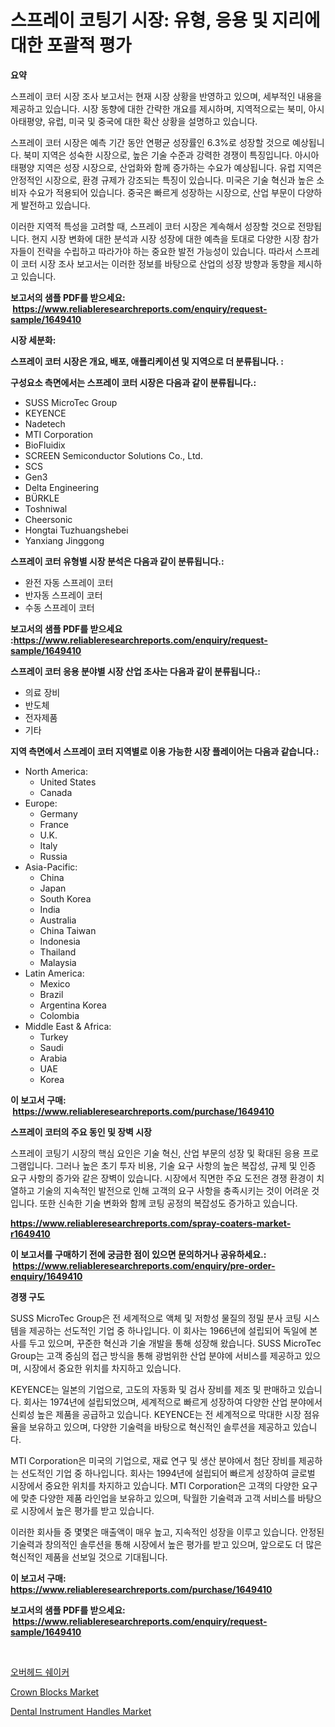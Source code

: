 <p><h1>스프레이 코팅기 시장: 유형, 응용 및 지리에 대한 포괄적 평가</h1></p><p><strong>요약</strong></p>
<p><p>스프레이 코터 시장 조사 보고서는 현재 시장 상황을 반영하고 있으며, 세부적인 내용을 제공하고 있습니다. 시장 동향에 대한 간략한 개요를 제시하며, 지역적으로는 북미, 아시아태평양, 유럽, 미국 및 중국에 대한 확산 상황을 설명하고 있습니다. </p><p>스프레이 코터 시장은 예측 기간 동안 연평균 성장률인 6.3%로 성장할 것으로 예상됩니다. 북미 지역은 성숙한 시장으로, 높은 기술 수준과 강력한 경쟁이 특징입니다. 아시아태평양 지역은 성장 시장으로, 산업화와 함께 증가하는 수요가 예상됩니다. 유럽 지역은 안정적인 시장으로, 환경 규제가 강조되는 특징이 있습니다. 미국은 기술 혁신과 높은 소비자 수요가 적용되어 있습니다. 중국은 빠르게 성장하는 시장으로, 산업 부문이 다양하게 발전하고 있습니다.</p><p>이러한 지역적 특성을 고려할 때, 스프레이 코터 시장은 계속해서 성장할 것으로 전망됩니다. 현지 시장 변화에 대한 분석과 시장 성장에 대한 예측을 토대로 다양한 시장 참가자들이 전략을 수립하고 따라가야 하는 중요한 발전 가능성이 있습니다. 따라서 스프레이 코터 시장 조사 보고서는 이러한 정보를 바탕으로 산업의 성장 방향과 동향을 제시하고 있습니다.</p></p>
<p><strong>보고서의 샘플 PDF를 받으세요: &nbsp;<a href="https://www.reliableresearchreports.com/enquiry/request-sample/1649410">https://www.reliableresearchreports.com/enquiry/request-sample/1649410</a></strong></p>
<p><strong>시장 세분화:</strong></p>
<p><strong> 스프레이 코터 시장은 개요, 배포, 애플리케이션 및 지역으로 더 분류됩니다. :</strong></p>
<p><strong>구성요소 측면에서는 스프레이 코터 시장은 다음과 같이 분류됩니다.:</strong></p>
<p><ul><li>SUSS MicroTec Group</li><li>KEYENCE</li><li>Nadetech</li><li>MTI Corporation</li><li>BioFluidix</li><li>SCREEN Semiconductor Solutions Co., Ltd.</li><li>SCS</li><li>Gen3</li><li>Delta Engineering</li><li>BÜRKLE</li><li>Toshniwal</li><li>Cheersonic</li><li>Hongtai Tuzhuangshebei</li><li>Yanxiang Jinggong</li></ul></p>
<p><strong> 스프레이 코터 유형별 시장 분석은 다음과 같이 분류됩니다.:</strong></p>
<p><ul><li>완전 자동 스프레이 코터</li><li>반자동 스프레이 코터</li><li>수동 스프레이 코터</li></ul></p>
<p><strong>보고서의 샘플 PDF를 받으세요 :<a href="https://www.reliableresearchreports.com/enquiry/request-sample/1649410">https://www.reliableresearchreports.com/enquiry/request-sample/1649410</a></strong></p>
<p><strong> 스프레이 코터 응용 분야별 시장 산업 조사는 다음과 같이 분류됩니다.:</strong></p>
<p><ul><li>의료 장비</li><li>반도체</li><li>전자제품</li><li>기타</li></ul></p>
<p><strong>지역 측면에서 스프레이 코터 지역별로 이용 가능한 시장 플레이어는 다음과 같습니다.:</strong></p>
<p><ul>
    <li>
        North America:
        <ul>
            <li>United States</li>
            <li>Canada</li>
        </ul>
    </li>
    <li>
        Europe:
        <ul>
            <li>Germany</li>
            <li>France</li>
            <li>U.K.</li>
            <li>Italy</li>
            <li>Russia</li>
        </ul>
    </li>
    <li>
        Asia-Pacific:
        <ul>
            <li>China</li>
            <li>Japan</li>
            <li>South Korea</li>
            <li>India</li>
            <li>Australia</li>
            <li>China Taiwan</li>
            <li>Indonesia</li>
            <li>Thailand</li>
            <li>Malaysia</li>
        </ul>
    </li>
    <li>
        Latin America:
        <ul>
            <li>Mexico</li>
            <li>Brazil</li>
            <li>Argentina Korea</li>
            <li>Colombia</li>
        </ul>
    </li>
    <li>
        Middle East & Africa:
        <ul>
            <li>Turkey</li>
            <li>Saudi</li>
            <li>Arabia</li>
            <li>UAE</li>
            <li>Korea</li>
        </ul>
    </li>
    </ul></p>
<p><strong>이 보고서 구매: &nbsp;<a href="https://www.reliableresearchreports.com/purchase/1649410">https://www.reliableresearchreports.com/purchase/1649410</a></strong></p>
<p><strong>스프레이 코터의 주요 동인 및 장벽 시장</strong></p>
<p><p>스프레이 코팅기 시장의 핵심 요인은 기술 혁신, 산업 부문의 성장 및 확대된 응용 프로그램입니다. 그러나 높은 초기 투자 비용, 기술 요구 사항의 높은 복잡성, 규제 및 인증 요구 사항의 증가와 같은 장벽이 있습니다. 시장에서 직면한 주요 도전은 경쟁 환경이 치열하고 기술의 지속적인 발전으로 인해 고객의 요구 사항을 충족시키는 것이 어려운 것입니다. 또한 신속한 기술 변화와 함께 코팅 공정의 복잡성도 증가하고 있습니다.</p></p>
<p><strong><a href="https://www.reliableresearchreports.com/spray-coaters-market-r1649410">https://www.reliableresearchreports.com/spray-coaters-market-r1649410</a></strong></p>
<p><strong>이 보고서를 구매하기 전에 궁금한 점이 있으면 문의하거나 공유하세요.: &nbsp;<a href="https://www.reliableresearchreports.com/enquiry/pre-order-enquiry/1649410">https://www.reliableresearchreports.com/enquiry/pre-order-enquiry/1649410</a></strong></p>
<p><strong>경쟁 구도</strong></p>
<p><p>SUSS MicroTec Group은 전 세계적으로 액체 및 저항성 물질의 정밀 분사 코팅 시스템을 제공하는 선도적인 기업 중 하나입니다. 이 회사는 1966년에 설립되어 독일에 본사를 두고 있으며, 꾸준한 혁신과 기술 개발을 통해 성장해 왔습니다. SUSS MicroTec Group는 고객 중심의 접근 방식을 통해 광범위한 산업 분야에 서비스를 제공하고 있으며, 시장에서 중요한 위치를 차지하고 있습니다.</p><p>KEYENCE는 일본의 기업으로, 고도의 자동화 및 검사 장비를 제조 및 판매하고 있습니다. 회사는 1974년에 설립되었으며, 세계적으로 빠르게 성장하여 다양한 산업 분야에서 신뢰성 높은 제품을 공급하고 있습니다. KEYENCE는 전 세계적으로 막대한 시장 점유율을 보유하고 있으며, 다양한 기술력을 바탕으로 혁신적인 솔루션을 제공하고 있습니다.</p><p>MTI Corporation은 미국의 기업으로, 재료 연구 및 생산 분야에서 첨단 장비를 제공하는 선도적인 기업 중 하나입니다. 회사는 1994년에 설립되어 빠르게 성장하여 글로벌 시장에서 중요한 위치를 차지하고 있습니다. MTI Corporation은 고객의 다양한 요구에 맞춘 다양한 제품 라인업을 보유하고 있으며, 탁월한 기술력과 고객 서비스를 바탕으로 시장에서 높은 평가를 받고 있습니다.</p><p>이러한 회사들 중 몇몇은 매출액이 매우 높고, 지속적인 성장을 이루고 있습니다. 안정된 기술력과 창의적인 솔루션을 통해 시장에서 높은 평가를 받고 있으며, 앞으로도 더 많은 혁신적인 제품을 선보일 것으로 기대됩니다.</p></p>
<p><strong>이 보고서 구매: &nbsp; <a href="https://www.reliableresearchreports.com/purchase/1649410">https://www.reliableresearchreports.com/purchase/1649410</a></strong></p>
<p><strong>보고서의 샘플 PDF를 받으세요: &nbsp;<a href="https://www.reliableresearchreports.com/enquiry/request-sample/1649410">https://www.reliableresearchreports.com/enquiry/request-sample/1649410</a></strong><strong></strong></p>
<p>&nbsp;</p>
<p><p><a href="https://github.com/plelbej847484502/Market-Research-Report-List-1/blob/main/284353728559.md">오버헤드 쉐이커</a></p><p><a href="https://github.com/WillieWoodard/Market-Research-Report-List-4/blob/main/crown-blocks-market.md">Crown Blocks Market</a></p><p><a href="https://nifty-kite-d51.notion.site/Dental-Instrument-Handles-Market-Analysis-and-Sze-Forecasted-for-period-from-2024-to-2031-36693feb191b419aa3966e5effff01b2">Dental Instrument Handles Market</a></p></p>